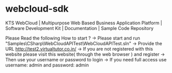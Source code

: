 # webcloud-sdk
KTS WebCloud | Multipurpose Web Based Business Application Platform | Software Development Kit | Documentation | Sample Code Repository

Please Read the following
 How to start ?
   -> Please start and run "Samples\CSharp\WebCloudAPITest\WebCloudAPITest.sln"
   -> Provide the URL http://test2.virtualtutor.co.in/ 
   -> If you are not registered with this website please visit this website( through the web browser ) and register
   -> Then use your username or password to login
   -> If you need full access use username: admin and password: admin



